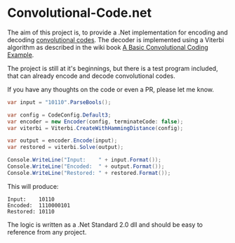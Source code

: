 # Convolutional-Code.net

The aim of this project is, to provide a .Net implementation for encoding and decoding [convolutional codes](https://en.wikipedia.org/wiki/Convolutional_code). The decoder is implemented using a Viterbi algorithm as described in the wiki book [A Basic Convolutional Coding Example](https://en.wikibooks.org/wiki/A_Basic_Convolutional_Coding_Example).

The project is still at it's beginnings, but there is a test program included, that can already encode and decode convolutional codes.

If you have any thoughts on the code or even a PR, please let me know.

```csharp
var input = "10110".ParseBools();

var config = CodeConfig.Default3;
var encoder = new Encoder(config, terminateCode: false);
var viterbi = Viterbi.CreateWithHammingDistance(config);

var output = encoder.Encode(input);
var restored = viterbi.Solve(output);

Console.WriteLine("Input:    " + input.Format());
Console.WriteLine("Encoded:  " + output.Format());
Console.WriteLine("Restored: " + restored.Format());
```

This will produce:
```
Input:    10110
Encoded:  1110000101
Restored: 10110
```

The logic is written as a .Net Standard 2.0 dll and should be easy to reference from any project.
